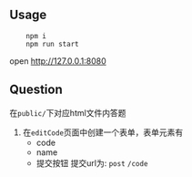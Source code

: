 ## Usage
```
    npm i
    npm run start
```
open http://127.0.0.1:8080


## Question

在`public/`下对应html文件内答题
1.  在`editCode`页面中创建一个表单，表单元素有
    - code 
    - name
    - 提交按钮
    提交url为: `post` `/code`